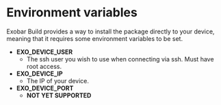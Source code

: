 # Environment variables
Exobar Build provides a way to install the package directly to your device, meaning that it requires some environment variables to be set.

- **EXO_DEVICE_USER**
    - The ssh user you wish to use when connecting via ssh. Must have root access.
- **EXO_DEVICE_IP**
    - The IP of your device.
- **EXO_DEVICE_PORT**
    - **NOT YET SUPPORTED**